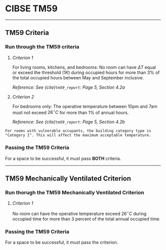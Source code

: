 # CIBSE TM59

---

## TM59 Criteria

### Run through the TM59 criteria
1. *Criterion 1* 
   
    For living rooms, kitchens, and bedrooms: No room can have $\Delta T$ equal or exceed the threshold $(1K)$ during occupied hours for more than 3% of the total occupied hours between May and September inclusive.
    
    *Reference: See {cite}`tm59_report`: Page 5, Section 4.2a*

2. *Criterion 2*
   
    For bedrooms only: The operative temperature between 10pm and 7am must not exceed $26^\circ C$ for more than 1% of annual hours.
    
    *Reference: See {cite}`tm59_report`: Page 5, Section 4.2b*

```{note}
For rooms with vulnerable occupants, the building category type is "Category I". This will affect the maximum acceptable temperature.
```

### Passing the TM59 Criteria

For a space to be successful, it must pass __BOTH__ criteria.

---

## TM59 Mechanically Ventilated Criterion

### Run thorugh the TM59 Mechanically Ventilated Criterion
1. *Criterion 1* 
   
    No room can have the operative temperature exceed $26^\circ C$ during occupied time for more than 3 percent of the total annual occupied time.
    
### Passing the TM59 Criteria

For a space to be successful, it must pass the criterion.



